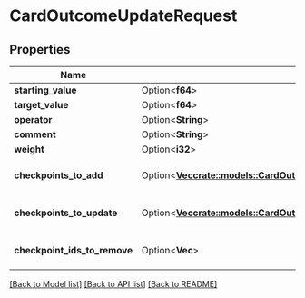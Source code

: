 # CardOutcomeUpdateRequest

## Properties

Name | Type | Description | Notes
------------ | ------------- | ------------- | -------------
**starting_value** | Option<**f64**> |  | [optional]
**target_value** | Option<**f64**> |  | [optional]
**operator** | Option<**String**> |  | [optional]
**comment** | Option<**String**> |  | [optional]
**weight** | Option<**i32**> |  | [optional]
**checkpoints_to_add** | Option<[**Vec<crate::models::CardOutcomeCheckpointCreateRequest>**](CardOutcomeCheckpointCreateRequest.md)> | A list of checkpoints to add. | [optional]
**checkpoints_to_update** | Option<[**Vec<crate::models::CardOutcomeCheckpointWithIdUpdateRequest>**](CardOutcomeCheckpointWithIdUpdateRequest.md)> | A list of checkpoints to update. | [optional]
**checkpoint_ids_to_remove** | Option<**Vec<i32>**> | A list of checkpoints to remove. | [optional]

[[Back to Model list]](../README.md#documentation-for-models) [[Back to API list]](../README.md#documentation-for-api-endpoints) [[Back to README]](../README.md)


